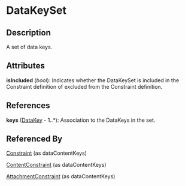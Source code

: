 
# DataKeySet





## Description

A set of data keys.


## Attributes

**isIncluded** (*bool*): Indicates whether the DataKeySet is included in the Constraint definition of excluded from the Constraint definition.



## References

**keys** ([DataKey](DataKey.md) - 1..*): Association to the DataKeys in the set.



## Referenced By

[Constraint](Constraint.md) (as dataContentKeys)

[ContentConstraint](ContentConstraint.md) (as dataContentKeys)

[AttachmentConstraint](AttachmentConstraint.md) (as dataContentKeys)


